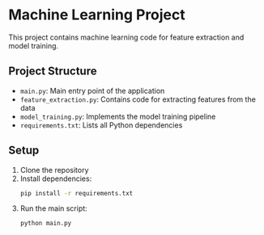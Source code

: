# Machine Learning Project

This project contains machine learning code for feature extraction and model training.

## Project Structure

- `main.py`: Main entry point of the application
- `feature_extraction.py`: Contains code for extracting features from the data
- `model_training.py`: Implements the model training pipeline
- `requirements.txt`: Lists all Python dependencies

## Setup

1. Clone the repository
2. Install dependencies:
   ```bash
   pip install -r requirements.txt
   ```
3. Run the main script:
   ```bash
   python main.py
   ```
